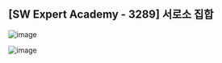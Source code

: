## [SW Expert Academy - 3289] 서로소 집합

![image](https://user-images.githubusercontent.com/22045163/111572932-e8a39b80-87ec-11eb-8591-827456e879c9.png)

![image](https://user-images.githubusercontent.com/22045163/111572802-ac703b00-87ec-11eb-8130-26de5666732b.png)
